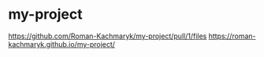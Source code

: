 # my-project
https://github.com/Roman-Kachmaryk/my-project/pull/1/files
https://roman-kachmaryk.github.io/my-project/